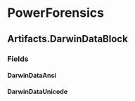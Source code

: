﻿# PowerForensics


## Artifacts.DarwinDataBlock

### Fields

#### DarwinDataAnsi

#### DarwinDataUnicode
